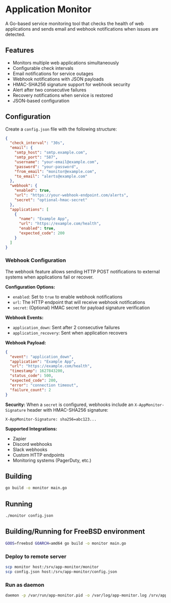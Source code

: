 # Application Monitor

A Go-based service monitoring tool that checks the health of web applications and sends email and webhook notifications when issues are detected.

## Features

- Monitors multiple web applications simultaneously
- Configurable check intervals
- Email notifications for service outages
- Webhook notifications with JSON payloads
- HMAC-SHA256 signature support for webhook security
- Alert after two consecutive failures
- Recovery notifications when service is restored
- JSON-based configuration

## Configuration

Create a `config.json` file with the following structure:
```json
{
  "check_interval": "30s",
  "email": {
    "smtp_host": "smtp.example.com",
    "smtp_port": "587",
    "username": "your-email@example.com",
    "password": "your-password",
    "from_email": "monitor@example.com",
    "to_email": "alerts@example.com"
  },
  "webhook": {
    "enabled": true,
    "url": "https://your-webhook-endpoint.com/alerts",
    "secret": "optional-hmac-secret"
  },
  "applications": [
    {
      "name": "Example App",
      "url": "https://example.com/health",
      "enabled": true,
      "expected_code": 200
    }
  ]
}
```

### Webhook Configuration

The webhook feature allows sending HTTP POST notifications to external systems when applications fail or recover.

**Configuration Options:**
- `enabled`: Set to `true` to enable webhook notifications
- `url`: The HTTP endpoint that will receive webhook notifications
- `secret`: (Optional) HMAC secret for payload signature verification

**Webhook Events:**
- `application_down`: Sent after 2 consecutive failures
- `application_recovery`: Sent when application recovers

**Webhook Payload:**
```json
{
  "event": "application_down",
  "application": "Example App",
  "url": "https://example.com/health",
  "timestamp": 1627843200,
  "status_code": 500,
  "expected_code": 200,
  "error": "connection timeout",
  "failure_count": 2
}
```

**Security:**
When a `secret` is configured, webhooks include an `X-AppMonitor-Signature` header with HMAC-SHA256 signature:
```
X-AppMonitor-Signature: sha256=abc123...
```

**Supported Integrations:**
- Zapier
- Discord webhooks
- Slack webhooks
- Custom HTTP endpoints
- Monitoring systems (PagerDuty, etc.)

## Building

```bash
go build -o monitor main.go
```

## Running

```bash
./monitor config.json
```

## Building/Running for FreeBSD environment

```bash
GOOS=freebsd GOARCH=amd64 go build -o monitor main.go
```

### Deploy to remote server

```bash
scp monitor host:/srv/app-monitor/monitor
scp config.json host:/srv/app-monitor/config.json
```

### Run as daemon 

```bash
daemon -p /var/run/app-monitor.pid -o /var/log/app-monitor.log /srv/app-monitor/monitor /srv/app-monitor/config.json
```
